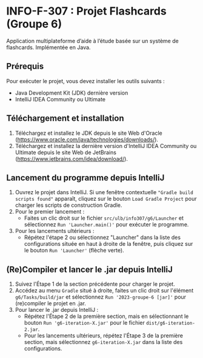 # INFO-F-307 : Projet Flashcards (Groupe 6)
Application multiplateforme d’aide à l’étude basée sur un système de flashcards. Implémentée en Java.

## Prérequis
Pour exécuter le projet, vous devez installer les outils suivants :

- Java Development Kit (JDK) dernière version
- IntelliJ IDEA Community ou Ultimate

## Téléchargement et installation
1. Téléchargez et installez le JDK depuis le site Web d'Oracle (https://www.oracle.com/java/technologies/downloads/).
2. Téléchargez et installez la dernière version d'IntelliJ IDEA Community ou Ultimate depuis le site Web de JetBrains (https://www.jetbrains.com/idea/download/).

## Lancement du programme depuis IntelliJ
1. Ouvrez le projet dans IntelliJ. Si une fenêtre contextuelle ```"Gradle build scripts found"``` apparaît, cliquez sur le bouton ```Load Gradle Project``` pour charger les scripts de construction Gradle.
2. Pour le premier lancement :
    - Faites un clic droit sur le fichier ```src/ulb/info307/g6/Launcher``` et sélectionnez ```Run 'Launcher.main()'``` pour exécuter le programme.
3. Pour les lancements ultérieurs :
    - Répétez l'étape 2 ou sélectionnez "Launcher" dans la liste des configurations située en haut à droite de la fenêtre, puis cliquez sur le bouton ```Run 'Launcher'``` (flèche verte).

## (Re)Compiler et lancer le .jar depuis IntelliJ
1. Suivez l'Étape 1 de la section précédente pour charger le projet.
2. Accédez au menu ```Gradle``` situé à droite, faites un clic droit sur l'élément ```g6/Tasks/build/jar``` et sélectionnez ```Run '2023-groupe-6 [jar]'``` pour (re)compiler le projet en .jar.
3. Pour lancer le .jar depuis IntelliJ :
    - Répétez l'Étape 2 de la première section, mais en sélectionnant le bouton ```Run 'g6-iteration-X.jar'``` pour le fichier ```dist/g6-iteration-2.jar```.
    - Pour les lancements ultérieurs, répétez l'Étape 3 de la première section, mais sélectionnez ```g6-iteration-X.jar``` dans la liste des configurations.


